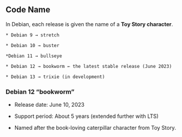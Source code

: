 ## Code Name

In Debian, each release is given the name of a **Toy Story character**.

    * Debian 9 → stretch

    * Debian 10 → buster

    *Debian 11 → bullseye

    * Debian 12 → bookworm ← the latest stable release (June 2023)

    * Debian 13 → trixie (in development)

### Debian 12 “bookworm”

* Release date: June 10, 2023

* Support period: About 5 years (extended further with LTS)

* Named after the book-loving caterpillar character from Toy Story.
